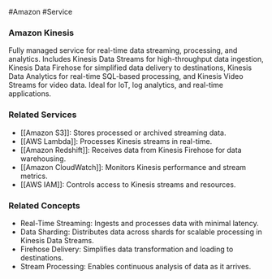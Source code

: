 #Amazon #Service 
### Amazon Kinesis

Fully managed service for real-time data streaming, processing, and analytics. Includes Kinesis Data Streams for high-throughput data ingestion, Kinesis Data Firehose for simplified data delivery to destinations, Kinesis Data Analytics for real-time SQL-based processing, and Kinesis Video Streams for video data. Ideal for IoT, log analytics, and real-time applications.

### Related Services

- [[Amazon S3]]: Stores processed or archived streaming data.
- [[AWS Lambda]]: Processes Kinesis streams in real-time.
- [[Amazon Redshift]]: Receives data from Kinesis Firehose for data warehousing.
- [[Amazon CloudWatch]]: Monitors Kinesis performance and stream metrics.
- [[AWS IAM]]: Controls access to Kinesis streams and resources.

### Related Concepts
- Real-Time Streaming: Ingests and processes data with minimal latency.
- Data Sharding: Distributes data across shards for scalable processing in Kinesis Data Streams.
- Firehose Delivery: Simplifies data transformation and loading to destinations.
- Stream Processing: Enables continuous analysis of data as it arrives.